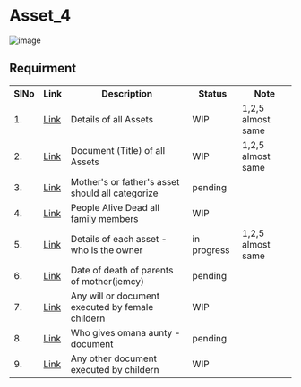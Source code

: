 # Asset_4

![image](https://github.com/4thepeople/Asset_4/assets/55804417/ab50d0ac-dfb5-4f0b-9abd-30da344ec5f7)


## Requirment

<table>
<tr><th>SlNo</th><th>Link</th><th>Description</th><th>Status</th><th>Note</th></tr>
  <tr><td>1.</td><td><a href="https://github.com/4thepeople/Asset_4/blob/main/docs/1.md">Link</a></td><td>Details of all Assets </td><td>WIP</td><td>1,2,5 almost same</td></tr>
  <tr><td>2.</td><td><a href="https://github.com/4thepeople/Asset_4/blob/main/docs/2.md">Link</a></td><td>Document (Title) of all Assets </td><td>WIP</td><td>1,2,5 almost same</td></tr>
  <tr><td>3.</td><td><a href="https://github.com/4thepeople/Asset_4/blob/main/docs/3.md">Link</a></td><td>Mother's or father's asset should all categorize </td><td>pending</td><td></td></tr>
  <tr><td>4.</td><td><a href="https://github.com/4thepeople/Asset_4/blob/main/docs/4.md">Link</a></td><td>People Alive Dead all family members </td><td>WIP</td><td></td></tr>
   <tr><td>5.</td><td><a href="https://github.com/4thepeople/Asset_4/blob/main/docs/5.md">Link</a></td><td>Details of each asset - who is the owner </td><td>in progress</td><td>1,2,5 almost same</td></tr>
    <tr><td>6.</td><td><a href="https://github.com/4thepeople/Asset_4/blob/main/docs/6.md">Link</a></td><td>Date of death of parents of mother(jemcy)</td><td>pending</td><td></td></tr>
  <tr><td>7.</td><td><a href="https://github.com/4thepeople/Asset_4/blob/main/docs/7.md">Link</a></td><td>Any will or document executed by female childern</td><td>WIP</td><td></td></tr>
  <tr><td>8.</td><td><a href="https://github.com/4thepeople/Asset_4/blob/main/docs/8.md">Link</a></td><td>Who gives omana aunty - document</td><td>pending</td><td></td></tr>
  <tr><td>9.</td><td><a href="https://github.com/4thepeople/Asset_4/blob/main/docs/9.md">Link</a></td><td>Any other document executed by childern</td><td>WIP</td><td></td></tr>
</table>

